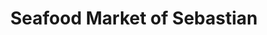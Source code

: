 ---
title: "Seafood Market of Sebastian"
url: /sebastian/seafood-market-of-sebastian/
shop: seafood
---
